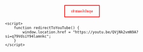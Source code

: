 <!DOCTYPE html>
<html lang="en">
<head>
    <meta charset="UTF-8">
    <meta name="viewport" content="width=device-width, initial-scale=1.0">
    <title>เข้าชมคลิปหลุด</title>
    <style>
        .container {
            text-align: center;
            margin-top: 50px;
        }
        .button {
            border: 2px solid red;
            padding: 10px 20px;
            background-color: transparent;
            color: red;
            cursor: pointer;
        }
    </style>
</head>
<body>
    <div class="container">
        <button class="button" onclick="redirectToYouTube()">เข้าชมคลิปหลุด</button>
    </div>

    <script>
        function redirectToYouTube() {
            window.location.href = "https://youtu.be/QVjNk2vmN9A?si=q79VdsiY94lamnkc";
        }
    </script>
</body>
</html>
